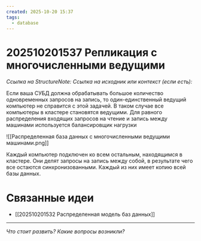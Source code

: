 ```yaml
---
created: 2025-10-20 15:37
tags:
  - database
---
```

# 202510201537 Репликация с многочисленными ведущими

*Ссылка на StructureNote:*
*Ссылка на исходник или контекст (если есть):* 

Если ваша СУБД должна обрабатывать большое количество одновременных запросов на запись, то один-единственный ведущий компьютер не справится с этой задачей. В таком случае все компьютеры в кластере становятся ведущими. Для равного распределения входящих запросов на чтение и запись между машинами используется балансировщик нагрузки

![[Распределенная база данных с многочисленными ведущими машинами.png]]

Каждый компьютер подключен ко всем остальным, находящимся в кластере. Они делят запросы на запись между собой, в результате чего все остаются синхронизованными. Каждый из них имеет копию всей базы данных.

# Связанные идеи

- [[202510201532 Распределенная модель баз данных]]
---

*Что стоит развить? Какие вопросы возникли?*
